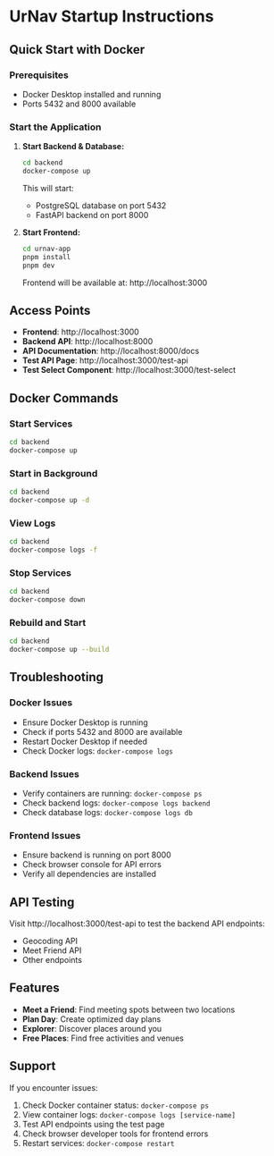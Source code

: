 # UrNav Startup Instructions

## Quick Start with Docker

### Prerequisites
- Docker Desktop installed and running
- Ports 5432 and 8000 available

### Start the Application

1. **Start Backend & Database:**
   ```bash
   cd backend
   docker-compose up
   ```
   This will start:
   - PostgreSQL database on port 5432
   - FastAPI backend on port 8000

2. **Start Frontend:**
   ```bash
   cd urnav-app
   pnpm install
   pnpm dev
   ```
   Frontend will be available at: http://localhost:3000

## Access Points

- **Frontend**: http://localhost:3000
- **Backend API**: http://localhost:8000
- **API Documentation**: http://localhost:8000/docs
- **Test API Page**: http://localhost:3000/test-api
- **Test Select Component**: http://localhost:3000/test-select

## Docker Commands

### Start Services
```bash
cd backend
docker-compose up
```

### Start in Background
```bash
cd backend
docker-compose up -d
```

### View Logs
```bash
cd backend
docker-compose logs -f
```

### Stop Services
```bash
cd backend
docker-compose down
```

### Rebuild and Start
```bash
cd backend
docker-compose up --build
```

## Troubleshooting

### Docker Issues
- Ensure Docker Desktop is running
- Check if ports 5432 and 8000 are available
- Restart Docker Desktop if needed
- Check Docker logs: `docker-compose logs`

### Backend Issues
- Verify containers are running: `docker-compose ps`
- Check backend logs: `docker-compose logs backend`
- Check database logs: `docker-compose logs db`

### Frontend Issues
- Ensure backend is running on port 8000
- Check browser console for API errors
- Verify all dependencies are installed

## API Testing

Visit http://localhost:3000/test-api to test the backend API endpoints:
- Geocoding API
- Meet Friend API
- Other endpoints

## Features

- **Meet a Friend**: Find meeting spots between two locations
- **Plan Day**: Create optimized day plans
- **Explorer**: Discover places around you
- **Free Places**: Find free activities and venues

## Support

If you encounter issues:
1. Check Docker container status: `docker-compose ps`
2. View container logs: `docker-compose logs [service-name]`
3. Test API endpoints using the test page
4. Check browser developer tools for frontend errors
5. Restart services: `docker-compose restart`
